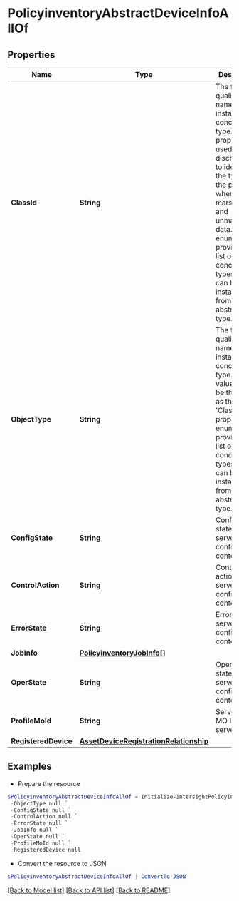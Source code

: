 # PolicyinventoryAbstractDeviceInfoAllOf
## Properties

Name | Type | Description | Notes
------------ | ------------- | ------------- | -------------
**ClassId** | **String** | The fully-qualified name of the instantiated, concrete type. This property is used as a discriminator to identify the type of the payload when marshaling and unmarshaling data. The enum values provides the list of concrete types that can be instantiated from this abstract type. | [default to "inventory.DeviceInfo"]
**ObjectType** | **String** | The fully-qualified name of the instantiated, concrete type. The value should be the same as the &#39;ClassId&#39; property. The enum values provides the list of concrete types that can be instantiated from this abstract type. | [default to "inventory.DeviceInfo"]
**ConfigState** | **String** | Configuration state of server profile config context. | [optional] [readonly] 
**ControlAction** | **String** | Control action of server profile config context. | [optional] [readonly] 
**ErrorState** | **String** | Error state of server profile config context. | [optional] [readonly] 
**JobInfo** | [**PolicyinventoryJobInfo[]**](PolicyinventoryJobInfo.md) |  | [optional] 
**OperState** | **String** | Operational state of server profile config context. | [optional] [readonly] 
**ProfileMoId** | **String** | Server profile MO ID of the server. | [optional] [readonly] 
**RegisteredDevice** | [**AssetDeviceRegistrationRelationship**](AssetDeviceRegistrationRelationship.md) |  | [optional] 

## Examples

- Prepare the resource
```powershell
$PolicyinventoryAbstractDeviceInfoAllOf = Initialize-IntersightPolicyinventoryAbstractDeviceInfoAllOf  -ClassId null `
 -ObjectType null `
 -ConfigState null `
 -ControlAction null `
 -ErrorState null `
 -JobInfo null `
 -OperState null `
 -ProfileMoId null `
 -RegisteredDevice null
```

- Convert the resource to JSON
```powershell
$PolicyinventoryAbstractDeviceInfoAllOf | ConvertTo-JSON
```

[[Back to Model list]](../README.md#documentation-for-models) [[Back to API list]](../README.md#documentation-for-api-endpoints) [[Back to README]](../README.md)

